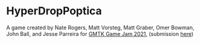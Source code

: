 # HyperDropPoptica

A game created by Nate Rogers, Matt Vorsteg, Matt Graber, Omer Bowman, John Ball, and Jesse Parreira for [GMTK Game Jam 2021](https://itch.io/jam/gmtk-2021), (submission [here](https://grabermtw.itch.io/hyperdroppoptica))

